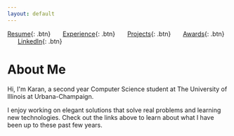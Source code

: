```yaml
---
layout: default
---
```


[Resume](./assets/docs/resume.pdf){: .btn}
&nbsp;&nbsp;&nbsp;&nbsp;&nbsp;&nbsp;[Experience](/experience.md){: .btn}
&nbsp;&nbsp;&nbsp;&nbsp;&nbsp;&nbsp;[Projects](/projects.md){: .btn}
&nbsp;&nbsp;&nbsp;&nbsp;&nbsp;&nbsp;[Awards](/awards.md){: .btn}
&nbsp;&nbsp;&nbsp;&nbsp;&nbsp;&nbsp;[LinkedIn](https://www.linkedin.com/in/ksodhi2){: .btn}


# About Me

Hi, I'm Karan, a second year Computer Science student at The University of Illinois at Urbana-Champaign. 

I enjoy working on elegant solutions that solve real problems and learning new technologies. Check out the links above to learn about what I have been up to these past few years.